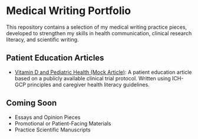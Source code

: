 # Medical Writing Portfolio

This repository contains a selection of my medical writing practice pieces, developed to strengthen my skills in health communication, clinical research literacy, and scientific writing.

## Patient Education Articles
- [Vitamin D and Pediatric Health (Mock Article)](link-to-article-if-you-have-it.md): A patient education article based on a publicly available clinical trial protocol. Written using ICH-GCP principles and caregiver health literacy guidelines.

## Coming Soon
- Essays and Opinion Pieces
- Promotional or Patient-Facing Materials
- Practice Scientific Manuscripts

